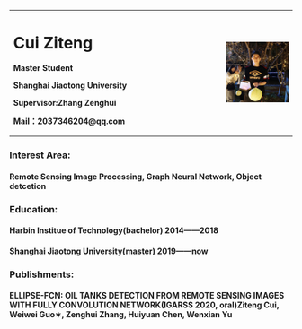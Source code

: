 <table border="0">
  <tr>
    <td width="75%">
      <h1>Cui Ziteng</h1>
      <p><b>Master Student</b></p>
      <p><b>Shanghai Jiaotong University</b></p>
      <p><b>Supervisor:Zhang Zenghui</b></p>
      <p><b>Mail：2037346204@qq.com</b></p>  
    </td>
    <td width="25%">
      <img src="cui.jpg" width="200%">      
    </td>
  </tr>
</table>

### Interest Area:
#### Remote Sensing Image Processing, Graph Neural Network, Object detcetion
### Education:
#### Harbin Institue of Technology(bachelor) 2014——2018
#### Shanghai Jiaotong University(master) 2019——now
### Publishments:
#### ELLIPSE-FCN: OIL TANKS DETECTION FROM REMOTE SENSING IMAGES WITH FULLY CONVOLUTION NETWORK(IGARSS 2020, oral)Ziteng Cui, Weiwei Guo∗, Zenghui Zhang, Huiyuan Chen, Wenxian Yu


